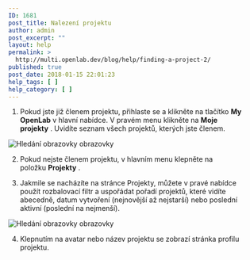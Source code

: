 ```yaml
---
ID: 1681
post_title: Nalezení projektu
author: admin
post_excerpt: ""
layout: help
permalink: >
  http://multi.openlab.dev/blog/help/finding-a-project-2/
published: true
post_date: 2018-01-15 22:01:23
help_tags: [ ]
help_category: [ ]
---
```

1. Pokud jste již členem projektu, přihlaste se a klikněte na tlačítko <strong>My OpenLab</strong> v hlavní nabídce. V pravém menu klikněte na <strong>Moje projekty</strong> . Uvidíte seznam všech projektů, kterých jste členem.

<img class="alignnone wp-image-36503 size-full" src="https://openlab.citytech.cuny.edu/wp-content/uploads/2012/09/Finding_project_1_V2.png" alt="Hledání obrazovky obrazovky" />

2. Pokud nejste členem projektu, v hlavním menu klepněte na položku <strong>Projekty</strong> .

3. Jakmile se nacházíte na stránce Projekty, můžete v pravé nabídce použít rozbalovací filtr a uspořádat pořadí projektů, které vidíte abecedně, datum vytvoření (nejnovější až nejstarší) nebo poslední aktivní (poslední na nejmenší).

<img class="alignnone wp-image-36504 size-full" src="https://openlab.citytech.cuny.edu/wp-content/uploads/2012/09/Finding_project_2_V2.png" alt="Hledání obrazovky obrazovky" />

4. Klepnutím na avatar nebo název projektu se zobrazí stránka profilu projektu.
